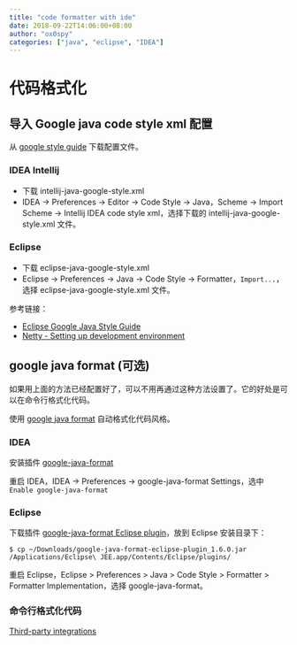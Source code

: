 ```yaml
---
title: "code formatter with ide"
date: 2018-09-22T14:06:00+08:00
author: "ox0spy"
categories: ["java", "eclipse", "IDEA"]
---
```


# 代码格式化

## 导入 Google java code style xml 配置

从 [google style guide](https://github.com/google/styleguide) 下载配置文件。

### IDEA Intellij

- 下载 intellij-java-google-style.xml
- IDEA -> Preferences -> Editor -> Code Style -> Java，Scheme -> Import Scheme -> Intellij IDEA code style xml，选择下载的 intellij-java-google-style.xml 文件。

### Eclipse

- 下载 eclipse-java-google-style.xml
- Eclipse -> Preferences -> Java -> Code Style -> Formatter，`Import...`，选择 eclipse-java-google-style.xml 文件。

参考链接：

- [Eclipse Google Java Style Guide](http://www.practicesofmastery.com/post/eclipse-google-java-style-guide/)
- [Netty - Setting up development environment](https://netty.io/wiki/setting-up-development-environment.html)

## google java format (可选)

如果用上面的方法已经配置好了，可以不用再通过这种方法设置了。它的好处是可以在命令行格式化代码。

使用 [google java format](https://github.com/google/google-java-format) 自动格式化代码风格。

### IDEA

安装插件 [google-java-format](https://plugins.jetbrains.com/plugin/8527-google-java-format)

重启 IDEA，IDEA -> Preferences -> google-java-format Settings，选中 `Enable google-java-format`

### Eclipse

下载插件 [google-java-format Eclipse
plugin](https://github.com/google/google-java-format/releases)，放到
Eclipse 安装目录下：

    $ cp ~/Downloads/google-java-format-eclipse-plugin_1.6.0.jar /Applications/Eclipse\ JEE.app/Contents/Eclipse/plugins/

重启 Eclipse，Eclipse > Preferences > Java > Code Style > Formatter > Formatter Implementation，选择 google-java-format。

### 命令行格式化代码

[Third-party integrations](https://github.com/google/google-java-format#third-party-integrations)
